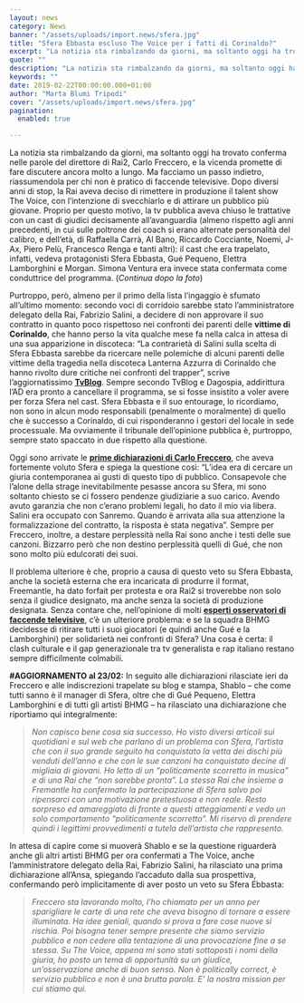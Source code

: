 ```yaml
---
layout: news
category: News
banner: "/assets/uploads/import.news/sfera.jpg"
title: "Sfera Ebbasta escluso The Voice per i fatti di Corinaldo?"
excerpt: "La notizia sta rimbalzando da giorni, ma soltanto oggi ha trovato conferma nelle parole del direttore di Rai2, Carlo Freccero, e la vicenda promette di fare discutere ancora molto a lungo. Ma facciamo un passo indietro, riassumendola per chi non è pratico di faccende televisive. Dopo diversi anni di stop, la Rai aveva deciso di [&hellip"
quote: ""
description: "La notizia sta rimbalzando da giorni, ma soltanto oggi ha trovato conferma nelle parole del direttore di Rai2, Carlo Freccero, e la vicenda promette di fare discutere ancora molto a lungo. Ma facciamo un passo indietro, riassumendola per chi non è pratico di faccende televisive. Dopo diversi anni di stop, la Rai aveva deciso di [&hellip"
keywords: ""
date: 2019-02-22T00:00:00.000+01:00
author: "Marta Blumi Tripodi"
cover: "/assets/uploads/import.news/sfera.jpg"
pagination:
  enabled: true

---
```


La notizia sta rimbalzando da giorni, ma soltanto oggi ha trovato conferma nelle parole del direttore di Rai2, Carlo Freccero, e la vicenda promette di fare discutere ancora molto a lungo. Ma facciamo un passo indietro, riassumendola per chi non è pratico di faccende televisive. Dopo diversi anni di stop, la Rai aveva deciso di rimettere in produzione il talent show The Voice, con l’intenzione di svecchiarlo e di attirare un pubblico più giovane. Proprio per questo motivo, la tv pubblica aveva chiuso le trattative con un cast di giudici decisamente all’avanguardia (almeno rispetto agli anni precedenti, in cui sulle poltrone dei coach si erano alternate personalità del calibro, e dell’età, di Raffaella Carrà, Al Bano, Riccardo Cocciante, Noemi, J-Ax, Piero Pelù, Francesco Renga e tanti altri): il cast che era trapelato, infatti, vedeva protagonisti Sfera Ebbasta, Gué Pequeno, Elettra Lamborghini e Morgan. Simona Ventura era invece stata confermata come conduttrice del programma. (_Continua dopo la foto_)

Purtroppo, però, almeno per il primo della lista l’ingaggio è sfumato all’ultimo momento: secondo voci di corridoio sarebbe stato l’amministratore delegato della Rai, Fabrizio Salini, a decidere di non approvare il suo contratto in quanto poco rispettoso nei confronti dei parenti delle **vittime di Corinaldo**, che hanno perso la vita qualche mese fa nella calca in attesa di una sua apparizione in discoteca: “La contrarietà di Salini sulla scelta di Sfera Ebbasta sarebbe da ricercare nelle polemiche di alcuni parenti delle vittime della tragedia nella discoteca Lanterna Azzurra di Corinaldo che hanno rivolto dure critiche nei confronti del trapper”, scrive l’aggiornatissimo [**TvBlog**](http://www.tvblog.it/post/1636271/the-voice-2019-cancellato-confermato-coach-senza-sfera-ebbasta). Sempre secondo TvBlog e Dagospia, addirittura l’AD era pronto a cancellare il programma, se si fosse insistito a voler avere per forza Sfera nel cast. Sfera Ebbasta e il suo entourage, lo ricordiamo, non sono in alcun modo responsabili (penalmente o moralmente) di quello che è successo a Corinaldo, di cui risponderanno i gestori del locale in sede processuale. Ma ovviamente il tribunale dell’opinione pubblica è, purtroppo, sempre stato spaccato in due rispetto alla questione.

Oggi sono arrivate le [**prime dichiarazioni di Carlo Freccero**](http://www.tvblog.it/post/1636537/the-voice-2019-senza-sfera-ebbasta-fremantle-lascia-freccero), che aveva fortemente voluto Sfera e spiega la questione così: “L’idea era di cercare un giuria contemporanea ai gusti di questo tipo di pubblico. Consapevole che l’alone della strage inevitabilmente pesasse ancora su Sfera, mi sono soltanto chiesto se ci fossero pendenze giudiziarie a suo carico. Avendo avuto garanzia che non c’erano problemi legali, ho dato il mio via libera. Salini era occupato con Sanremo. Quando è arrivata alla sua attenzione la formalizzazione del contratto, la risposta è stata negativa”. Sempre per Freccero, inoltre, a destare perplessità nella Rai sono anche i testi delle sue canzoni. Bizzarro però che non destino perplessità quelli di Gué, che non sono molto più edulcorati dei suoi.

Il problema ulteriore è che, proprio a causa di questo veto su Sfera Ebbasta, anche la società esterna che era incaricata di produrre il format, Freemantle, ha dato forfait per protesta e ora Rai2 si troverebbe non solo senza il giudice designato, ma anche senza la società di produzione designata. Senza contare che, nell’opinione di molti [**esperti osservatori di faccende televisive**](https://www.davidemaggio.it/archives/171931/the-voice-2019-sfera-ebbasta-coach-shablo), c’è un ulteriore problema: e se la squadra BHMG decidesse di ritirare tutti i suoi giocatori (e quindi anche Gué e la Lamborghini) per solidarietà nei confronti di Sfera? Una cosa è certa: il clash culturale e il gap generazionale tra tv generalista e rap italiano restano sempre difficilmente colmabili.

**#AGGIORNAMENTO al 23/02:** In seguito alle dichiarazioni rilasciate ieri da Freccero e alle indiscrezioni trapelate su blog e stampa, Shablo – che come tutti sanno è il manager di Sfera, oltre che di Gué Pequeno, Elettra Lamborghini e di tutti gli artisti BHMG – ha rilasciato una dichiarazione che riportiamo qui integralmente:

> _Non capisco bene cosa sia successo. Ho visto diversi articoli sui quotidiani e sul web che parlano di un problema con Sfera, l’artista che con il suo grande seguito ha conquistato la vetta dei dischi più venduti dell’anno e che con le sue canzoni ha conquistato decine di migliaia di giovani. Ho letto di un “politicamente scorretto in musica” e di una Rai che “non sarebbe pronta”. La stessa Rai che insieme a Fremantle ha confermato la partecipazione di Sfera salvo poi ripensarci con una motivazione pretestuosa e non reale. Resto sorpreso ed amareggiato di fronte a questi atteggiamenti e vedo un solo comportamento “politicamente scorretto”. Mi riservo di prendere quindi i legittimi provvedimenti a tutela dell’artista che rappresento._

In attesa di capire come si muoverà Shablo e se la questione riguarderà anche gli altri artisti BHMG per ora confermati a The Voice, anche l’amministratore delegato della Rai, Fabrizio Salini, ha rilasciato una prima dichiarazione all’Ansa, spiegando l’accaduto dalla sua prospettiva, confermando però implicitamente di aver posto un veto su Sfera Ebbasta:

> _Freccero sta lavorando molto, l’ho chiamato per un anno per sparigliare le carte di una rete che aveva bisogno di tornare a essere illuminata. Ha idee geniali, quando si prova a fare cose nuove si rischia. Poi bisogna tener sempre presente che siamo servizio pubblico e non cedere alla tentazione di una provocazione fine a se stessa. Su The Voice, appena mi sono stati sottoposti i nomi della giuria, ho posto un tema di opportunità su un giudice, un’osservazione anche di buon senso. Non è politically correct, è servizio pubblico e non è una brutta parola. E’ la nostra mission per cui stiamo qui._  